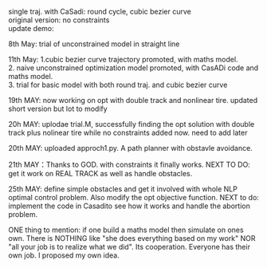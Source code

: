 single traj. with CaSadi: round cycle, cubic bezier curve  
original version: no constraints  
update demo: 

8th May: trial of unconstrained model in straight line

11th May: 1.cubic bezier curve trajectory promoted, with maths model.  
2. naive unconstrained optimization model promoted, with CasADi code and maths model.  
3. trial for basic model with both round traj. and cubic bezier curve


19th MAY: now working on opt with double track and nonlinear tire. updated short version but lot to modify


20h MAY: uplodae trial.M, successfully finding the opt solution with double track plus nolinear tire while no constraints added now. need to add later

20th MAY: uploaded approch1.py. A path planner with obstavle avoidance.

21th MAY：Thanks to GOD. with constraints it finally works. NEXT TO DO: get it work on REAL TRACK as well as handle obstacles.


25th MAY: define simple obstacles and get it involved with whole NLP optimal control problem. Also modify the opt objective function. NEXT to do: implement the code in Casadito see how it works and  handle the abortion problem.


ONE thing to mention: if one build a maths model then simulate on ones own. There is NOTHING like "she does everything based on my work" NOR "all your job is to realize what we did". Its cooperation. Everyone has their own job. I proposed my own idea. 
